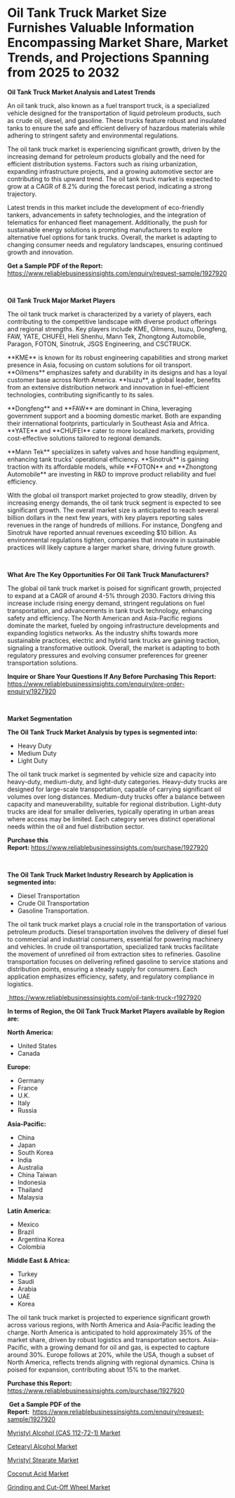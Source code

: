 <p><h1>Oil Tank Truck Market Size Furnishes Valuable Information Encompassing Market Share, Market Trends, and Projections Spanning from 2025 to 2032</h1></p><p><strong>Oil Tank Truck Market Analysis and Latest Trends</strong></p>
<p><p>An oil tank truck, also known as a fuel transport truck, is a specialized vehicle designed for the transportation of liquid petroleum products, such as crude oil, diesel, and gasoline. These trucks feature robust and insulated tanks to ensure the safe and efficient delivery of hazardous materials while adhering to stringent safety and environmental regulations.</p><p>The oil tank truck market is experiencing significant growth, driven by the increasing demand for petroleum products globally and the need for efficient distribution systems. Factors such as rising urbanization, expanding infrastructure projects, and a growing automotive sector are contributing to this upward trend. The oil tank truck market is expected to grow at a CAGR of 8.2% during the forecast period, indicating a strong trajectory.</p><p>Latest trends in this market include the development of eco-friendly tankers, advancements in safety technologies, and the integration of telematics for enhanced fleet management. Additionally, the push for sustainable energy solutions is prompting manufacturers to explore alternative fuel options for tank trucks. Overall, the market is adapting to changing consumer needs and regulatory landscapes, ensuring continued growth and innovation.</p></p>
<p><strong>Get a Sample PDF of the Report:&nbsp;</strong> <a href="https://www.reliablebusinessinsights.com/enquiry/request-sample/1927920?utm_campaign=84&utm_medium=2&utm_source=Github&utm_content=ia&utm_term=28032025&utm_id=oil-tank-truck">https://www.reliablebusinessinsights.com/enquiry/request-sample/1927920</a></p>
<p>&nbsp;</p>
<p><strong>Oil Tank Truck Major Market Players</strong></p>
<p><p>The oil tank truck market is characterized by a variety of players, each contributing to the competitive landscape with diverse product offerings and regional strengths. Key players include KME, Oilmens, Isuzu, Dongfeng, FAW, YATE, CHUFEI, Heli Shenhu, Mann Tek, Zhongtong Automobile, Paragon, FOTON, Sinotruk, JSGS Engineering, and CSCTRUCK.</p><p>**KME** is known for its robust engineering capabilities and strong market presence in Asia, focusing on custom solutions for oil transport. **Oilmens** emphasizes safety and durability in its designs and has a loyal customer base across North America. **Isuzu**, a global leader, benefits from an extensive distribution network and innovation in fuel-efficient technologies, contributing significantly to its sales.</p><p>**Dongfeng** and **FAW** are dominant in China, leveraging government support and a booming domestic market. Both are expanding their international footprints, particularly in Southeast Asia and Africa. **YATE** and **CHUFEI** cater to more localized markets, providing cost-effective solutions tailored to regional demands.</p><p>**Mann Tek** specializes in safety valves and hose handling equipment, enhancing tank trucks' operational efficiency. **Sinotruk** is gaining traction with its affordable models, while **FOTON** and **Zhongtong Automobile** are investing in R&D to improve product reliability and fuel efficiency.</p><p>With the global oil transport market projected to grow steadily, driven by increasing energy demands, the oil tank truck segment is expected to see significant growth. The overall market size is anticipated to reach several billion dollars in the next few years, with key players reporting sales revenues in the range of hundreds of millions. For instance, Dongfeng and Sinotruk have reported annual revenues exceeding $10 billion. As environmental regulations tighten, companies that innovate in sustainable practices will likely capture a larger market share, driving future growth.</p></p>
<p>&nbsp;</p>
<p><strong>What Are The Key Opportunities For Oil Tank Truck Manufacturers?</strong></p>
<p><p>The global oil tank truck market is poised for significant growth, projected to expand at a CAGR of around 4-5% through 2030. Factors driving this increase include rising energy demand, stringent regulations on fuel transportation, and advancements in tank truck technology, enhancing safety and efficiency. The North American and Asia-Pacific regions dominate the market, fueled by ongoing infrastructure developments and expanding logistics networks. As the industry shifts towards more sustainable practices, electric and hybrid tank trucks are gaining traction, signaling a transformative outlook. Overall, the market is adapting to both regulatory pressures and evolving consumer preferences for greener transportation solutions.</p></p>
<p><strong>Inquire or Share Your Questions If Any Before Purchasing This Report:</strong> <a href="https://www.reliablebusinessinsights.com/enquiry/pre-order-enquiry/1927920?utm_campaign=84&utm_medium=2&utm_source=Github&utm_content=ia&utm_term=28032025&utm_id=oil-tank-truck">https://www.reliablebusinessinsights.com/enquiry/pre-order-enquiry/1927920</a></p>
<p>&nbsp;</p>
<p><strong>Market Segmentation</strong></p>
<p><strong>The Oil Tank Truck Market Analysis by types is segmented into:</strong></p>
<p><ul><li>Heavy Duty</li><li>Medium Duty</li><li>Light Duty</li></ul></p>
<p><p>The oil tank truck market is segmented by vehicle size and capacity into heavy-duty, medium-duty, and light-duty categories. Heavy-duty trucks are designed for large-scale transportation, capable of carrying significant oil volumes over long distances. Medium-duty trucks offer a balance between capacity and maneuverability, suitable for regional distribution. Light-duty trucks are ideal for smaller deliveries, typically operating in urban areas where access may be limited. Each category serves distinct operational needs within the oil and fuel distribution sector.</p></p>
<p><strong>Purchase this Report:&nbsp;</strong><a href="https://www.reliablebusinessinsights.com/purchase/1927920?utm_campaign=84&utm_medium=2&utm_source=Github&utm_content=ia&utm_term=28032025&utm_id=oil-tank-truck">https://www.reliablebusinessinsights.com/purchase/1927920</a></p>
<p>&nbsp;</p>
<p><strong>The Oil Tank Truck Market Industry Research by Application is segmented into:</strong></p>
<p><ul><li>Diesel Transportation</li><li>Crude Oil Transportation</li><li>Gasoline Transportation.</li></ul></p>
<p><p>The oil tank truck market plays a crucial role in the transportation of various petroleum products. Diesel transportation involves the delivery of diesel fuel to commercial and industrial consumers, essential for powering machinery and vehicles. In crude oil transportation, specialized tank trucks facilitate the movement of unrefined oil from extraction sites to refineries. Gasoline transportation focuses on delivering refined gasoline to service stations and distribution points, ensuring a steady supply for consumers. Each application emphasizes efficiency, safety, and regulatory compliance in logistics.</p></p>
<p><a href="https://www.reliablebusinessinsights.com/oil-tank-truck-r1927920?utm_campaign=84&utm_medium=2&utm_source=Github&utm_content=ia&utm_term=28032025&utm_id=oil-tank-truck">&nbsp;https://www.reliablebusinessinsights.com/oil-tank-truck-r1927920</a></p>
<p><strong>In terms of Region, the Oil Tank Truck Market Players available by Region are:</strong></p>
<p>
    <p> <strong> North America: </strong>
        <ul>
            <li>United States</li>
            <li>Canada</li>
        </ul>
        </p> 
    <p> <strong> Europe: </strong>
        <ul>
            <li>Germany</li>
            <li>France</li>
            <li>U.K.</li>
            <li>Italy</li>
            <li>Russia</li>
        </ul>
        </p> 
    <p> <strong> Asia-Pacific: </strong>
        <ul>
            <li>China</li>
            <li>Japan</li>
            <li>South Korea</li>
            <li>India</li>
            <li>Australia</li>
            <li>China Taiwan</li>
            <li>Indonesia</li>
            <li>Thailand</li>
            <li>Malaysia</li>
        </ul>
        </p> 
    <p> <strong> Latin America: </strong>
        <ul>
            <li>Mexico</li>
            <li>Brazil</li>
            <li>Argentina Korea</li>
            <li>Colombia</li>
        </ul>
        </p> 
    <p> <strong> Middle East & Africa: </strong>
        <ul>
            <li>Turkey</li>
            <li>Saudi</li>
            <li>Arabia</li>
            <li>UAE</li>
            <li>Korea</li>
        </ul>
    </p>
    </p>
<p><p>The oil tank truck market is projected to experience significant growth across various regions, with North America and Asia-Pacific leading the charge. North America is anticipated to hold approximately 35% of the market share, driven by robust logistics and transportation sectors. Asia-Pacific, with a growing demand for oil and gas, is expected to capture around 30%. Europe follows at 20%, while the USA, though a subset of North America, reflects trends aligning with regional dynamics. China is poised for expansion, contributing about 15% to the market.</p></p>
<p><strong>Purchase this Report: </strong><a href="https://www.reliablebusinessinsights.com/purchase/1927920?utm_campaign=84&utm_medium=2&utm_source=Github&utm_content=ia&utm_term=28032025&utm_id=oil-tank-truck">https://www.reliablebusinessinsights.com/purchase/1927920</a></p>
<p>&nbsp;<strong>Get a Sample PDF of the Report:&nbsp;&nbsp;</strong><a href="https://www.reliablebusinessinsights.com/enquiry/request-sample/1927920?utm_campaign=84&utm_medium=2&utm_source=Github&utm_content=ia&utm_term=28032025&utm_id=oil-tank-truck">https://www.reliablebusinessinsights.com/enquiry/request-sample/1927920</a></p>
<p><strong></strong></p>
<p><p><a href="https://github.com/saribuissawi/Market-Research-Report-List-1/blob/main/myristyl-alcohol-cas-112-72-1-market.md?utm_campaign=84&utm_medium=2&utm_source=Github&utm_content=ia&utm_term=28032025&utm_id=oil-tank-truck">Myristyl Alcohol (CAS 112-72-1) Market</a></p><p><a href="https://github.com/vandelmanize/Market-Research-Report-List-1/blob/main/cetearyl-alcohol-market.md?utm_campaign=84&utm_medium=2&utm_source=Github&utm_content=ia&utm_term=28032025&utm_id=oil-tank-truck">Cetearyl Alcohol Market</a></p><p><a href="https://github.com/kecixayaab/Market-Research-Report-List-1/blob/main/myristyl-stearate-market.md?utm_campaign=84&utm_medium=2&utm_source=Github&utm_content=ia&utm_term=28032025&utm_id=oil-tank-truck">Myristyl Stearate Market</a></p><p><a href="https://github.com/sentoljinqiu/Market-Research-Report-List-1/blob/main/coconut-acid-market.md?utm_campaign=84&utm_medium=2&utm_source=Github&utm_content=ia&utm_term=28032025&utm_id=oil-tank-truck">Coconut Acid Market</a></p><p><a href="https://github.com/gilerzelko7a/Market-Research-Report-List-1/blob/main/grinding-and-cut-off-wheel-market.md?utm_campaign=84&utm_medium=2&utm_source=Github&utm_content=ia&utm_term=28032025&utm_id=oil-tank-truck">Grinding and Cut-Off Wheel Market</a></p></p>